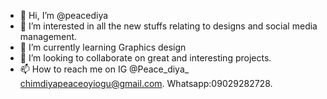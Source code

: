 - 👋 Hi, I’m @peacediya
- 👀 I’m interested in all the new stuffs relating to designs and social media management.
- 🌱 I’m currently learning Graphics design
- 💞️ I’m looking to collaborate on great and interesting projects.
- 📫 How to reach me on IG @Peace_diya_
     chimdiyapeaceoyiogu@gmail.com.
     Whatsapp:09029282728.

<!---
peacediya/peacediya is a ✨ special girl✨ because she's a great learner and very reliable`README.md` (this file) appears on your GitHub profile.
You can click the Preview link to take a look at your changes.
--->
